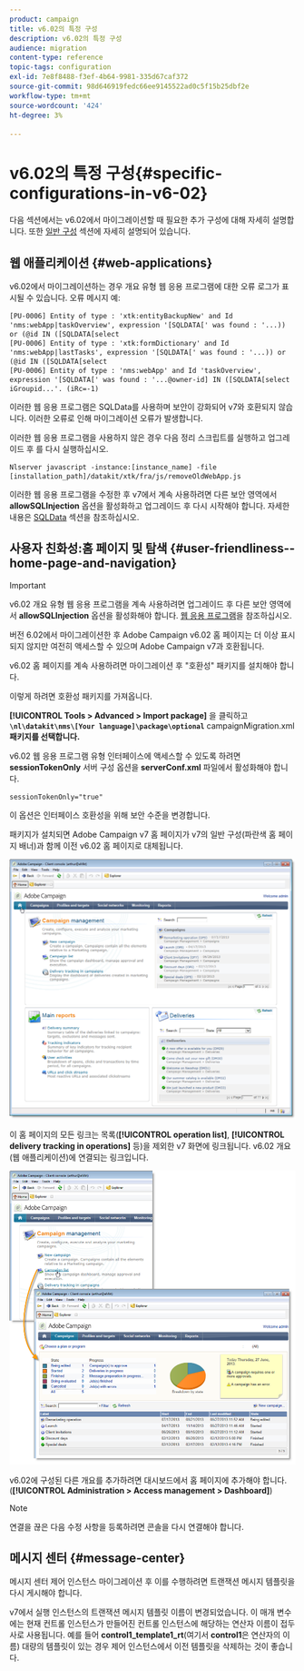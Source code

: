```yaml
---
product: campaign
title: v6.02의 특정 구성
description: v6.02의 특정 구성
audience: migration
content-type: reference
topic-tags: configuration
exl-id: 7e8f8488-f3ef-4b64-9981-335d67caf372
source-git-commit: 98d646919fedc66ee9145522ad0c5f15b25dbf2e
workflow-type: tm+mt
source-wordcount: '424'
ht-degree: 3%

---
```


# v6.02의 특정 구성{#specific-configurations-in-v6-02}

다음 섹션에서는 v6.02에서 마이그레이션할 때 필요한 추가 구성에 대해 자세히 설명합니다. 또한 [일반 구성](../../migration/using/general-configurations.md) 섹션에 자세히 설명되어 있습니다.

## 웹 애플리케이션 {#web-applications}

v6.02에서 마이그레이션하는 경우 개요 유형 웹 응용 프로그램에 대한 오류 로그가 표시될 수 있습니다. 오류 메시지 예:

```
[PU-0006] Entity of type : 'xtk:entityBackupNew' and Id 'nms:webApp|taskOverview', expression '[SQLDATA[' was found : '...)) or (@id IN ([SQLDATA[select 
[PU-0006] Entity of type : 'xtk:formDictionary' and Id 'nms:webApp|lastTasks', expression '[SQLDATA[' was found : '...)) or (@id IN ([SQLDATA[select 
[PU-0006] Entity of type : 'nms:webApp' and Id 'taskOverview', expression '[SQLDATA[' was found : '...@owner-id] IN ([SQLDATA[select iGroupid...'. (iRc=-1)
```

이러한 웹 응용 프로그램은 SQLData를 사용하며 보안이 강화되어 v7와 호환되지 않습니다. 이러한 오류로 인해 마이그레이션 오류가 발생합니다.

이러한 웹 응용 프로그램을 사용하지 않은 경우 다음 정리 스크립트를 실행하고 업그레이드 후 를 다시 실행하십시오.

```
Nlserver javascript -instance:[instance_name] -file [installation_path]/datakit/xtk/fra/js/removeOldWebApp.js
```

이러한 웹 응용 프로그램을 수정한 후 v7에서 계속 사용하려면 다른 보안 영역에서 **allowSQLInjection** 옵션을 활성화하고 업그레이드 후 다시 시작해야 합니다. 자세한 내용은 [SQLData](../../migration/using/general-configurations.md#sqldata) 섹션을 참조하십시오.

## 사용자 친화성:홈 페이지 및 탐색 {#user-friendliness--home-page-and-navigation}

>[!IMPORTANT]
>
>v6.02 개요 유형 웹 응용 프로그램을 계속 사용하려면 업그레이드 후 다른 보안 영역에서 **allowSQLInjection** 옵션을 활성화해야 합니다. [웹 응용 프로그램](#web-applications)을 참조하십시오.

버전 6.02에서 마이그레이션한 후 Adobe Campaign v6.02 홈 페이지는 더 이상 표시되지 않지만 여전히 액세스할 수 있으며 Adobe Campaign v7과 호환됩니다.

v6.02 홈 페이지를 계속 사용하려면 마이그레이션 후 &quot;호환성&quot; 패키지를 설치해야 합니다.

이렇게 하려면 호환성 패키지를 가져옵니다.

**[!UICONTROL Tools > Advanced > Import package]** 을 클릭하고 **`\nl\datakit\nms\[Your language]\package\optional`** campaignMigration.xml **패키지를 선택합니다.**

v6.02 웹 응용 프로그램 유형 인터페이스에 액세스할 수 있도록 하려면 **sessionTokenOnly** 서버 구성 옵션을 **serverConf.xml** 파일에서 활성화해야 합니다.

```
sessionTokenOnly="true"
```

이 옵션은 인터페이스 호환성을 위해 보안 수준을 변경합니다.

패키지가 설치되면 Adobe Campaign v7 홈 페이지가 v7의 일반 구성(파란색 홈 페이지 배너)과 함께 이전 v6.02 홈 페이지로 대체됩니다.

![](assets/dashboards.png)

이 홈 페이지의 모든 링크는 목록(**[!UICONTROL operation list]**, **[!UICONTROL delivery tracking in operations]** 등)을 제외한 v7 화면에 링크됩니다. v6.02 개요(웹 애플리케이션)에 연결되는 링크입니다.

![](assets/dashboards2.png)

v6.02에 구성된 다른 개요를 추가하려면 대시보드에서 홈 페이지에 추가해야 합니다.(**[!UICONTROL Administration > Access management > Dashboard]**)

>[!NOTE]
>
>연결을 끊은 다음 수정 사항을 등록하려면 콘솔을 다시 연결해야 합니다.

## 메시지 센터 {#message-center}

메시지 센터 제어 인스턴스 마이그레이션 후 이를 수행하려면 트랜잭션 메시지 템플릿을 다시 게시해야 합니다.

v7에서 실행 인스턴스의 트랜잭션 메시지 템플릿 이름이 변경되었습니다. 이 매개 변수에는 현재 컨트롤 인스턴스가 만들어진 컨트롤 인스턴스에 해당하는 연산자 이름이 접두사로 사용됩니다. 예를 들어 **control1_template1_rt**(여기서 **control1**&#x200B;은 연산자의 이름) 대량의 템플릿이 있는 경우 제어 인스턴스에서 이전 템플릿을 삭제하는 것이 좋습니다.

